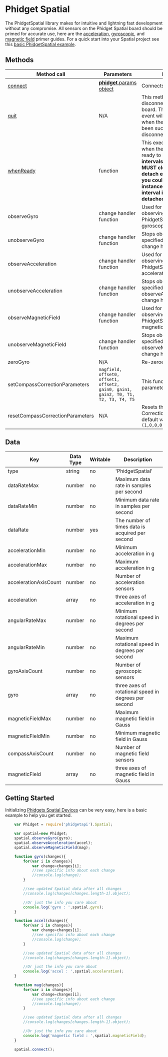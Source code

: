 # Phidget Spatial
The PhidgetSpatial library makes for intuitive and lightning fast development without any compromise. All sensors on the Phidget Spatial board should be primed for accurate use, here are the [acceleration](http://www.phidgets.com/docs/Accelerometer_Primer), [gyroscopic](http://www.phidgets.com/docs/Gyroscope_Primer), and [magnetic field](http://www.phidgets.com/docs/Compass_Primer) primer guides. For a quick start into your Spatial project see this [basic PhidgetSpatial example](https://github.com/RIAEvangelist/node-phidget-API/blob/master/examples/spatial.js).

## Methods

|Method call|Parameters|Description|
|-----------|----------|-----------|
|[connect](https://github.com/RIAEvangelist/node-phidget-API/blob/master/docs/Phidget.md)|[__phidget__.params object](https://github.com/RIAEvangelist/node-phidget-API/blob/master/docs/Phidget.md#connecting--phidgetparams)|Connects the Phidget Spatial|
|[quit](https://github.com/RIAEvangelist/node-phidget-API/blob/master/docs/Phidget.md)|N/A |This method requests a disconnect from the Phidget board.  The disconnected event will be dispatched when the connection has been successfully disconnected. |
|[whenReady](https://github.com/RIAEvangelist/node-phidget-API/blob/master/docs/Phidget.md)|function |This executes a function when the PhidgetSpatial is ready to be used. __If you set intervals on this event, you MUST clear them on the detach event! Otherwise, you could set multiple instances of the same interval if a phidget is detached and re attached__|
|observeGyro|change handler function|Used for asynchronously observing the changes to the PhidgetSpatial board's gyroscopic sensors.|
|unobserveGyro|change handler function|Stops observing from the specified observeGyro's change handler function.|
|observeAcceleration|change handler function|Used for asynchronously observing the changes to the PhidgetSpatial board's acceleration axes.|
|unobserveAcceleration|change handler function|Stops observing from the specified observeAcceleration's change handler function.|
|observeMagneticField|change handler function|Used for asynchronously observing the changes to the PhidgetSpatial board's magnetic field sensors.|
|unobserveMagneticField|change handler function|Stops observing from the specified observeMagneticField's change handler function.|
|zeroGyro|N/A| Re-zeroes the gyroscope.|
|setCompassCorrectionParameters|`magfield, offset0, offset1, offset2, gain0, gain1, gain2, T0, T1, T2, T3, T4, T5`|This function adjusts the parameters of the compass.|
|resetCompassCorrectionParameters|N/A|Resets the Compass Correction Parameters to default values:`(1,0,0,0,1,1,1,0,0,0,0,0,0)`|

## Data

|Key|Data Type|Writable|Description|
|---|---------|--------|-----------|
|type|string|no|'PhidgetSpatial'|
|dataRateMax|number|no|Maximum data rate in samples per second|
|dataRateMin|number|no|Minimum data rate in samples per second|
|dataRate|number|yes|The number of times data is acquired per second|
|accelerationMin|number|no|Minimum acceleration in g|
|accelerationMax|number|no|Maximum acceleration in g|
|accelerationAxisCount|number|no|Number of acceleration sensors|
|acceleration|array|no|three axes of acceleration in g|
|angularRateMax|number|no|Minimum rotational speed in degrees per second |
|angularRateMin|number|no|Maximum rotational speed in degrees per second|
|gyroAxisCount|number|no|Number of gyroscopic sensors|
|gyro|array|no|three axes of rotational speed in degrees per second|
|magneticFieldMax|number|no|Maximum magnetic field in Gauss|
|magneticFieldMin|number|no|Minimum magnetic field in Gauss|
|compassAxisCount|number|no|Number of magnetic field sensors|
|magneticField|array|no|three axes of magnetic field in Gauss|


## Getting Started

Initializing [Phidgets Spatial Devices](http://www.phidgets.com/products.php?category=1) can be very easy, here is a basic example to help you get started.

```javascript
    var Phidget = require('phidgetapi').Spatial;

    var spatial=new Phidget;
    spatial.observeGyro(gyro);
    spatial.observeAcceleration(accel);
    spatial.observeMagneticField(mag);

    function gyro(changes){
        for(var i in changes){
            var change=changes[i];
            //see specific info about each change
            //console.log(change);
        }

        //see updated Spatial data after all changes
        //console.log(changes[changes.length-1].object);

        //Or just the info you care about
        console.log('gyro : ',spatial.gyro);
    }

    function accel(changes){
        for(var i in changes){
            var change=changes[i];
            //see specific info about each change
            //console.log(change);
        }

        //see updated Spatial data after all changes
        //console.log(changes[changes.length-1].object);

        //Or just the info you care about
        console.log('accel : ',spatial.acceleration);
    }

    function mag(changes){
        for(var i in changes){
            var change=changes[i];
            //see specific info about each change
            //console.log(change);
        }

        //see updated Spatial data after all changes
        //console.log(changes[changes.length-1].object);

        //Or just the info you care about
        console.log('magnetic field : ',spatial.magneticField);
    }

    spatial.connect();
```
